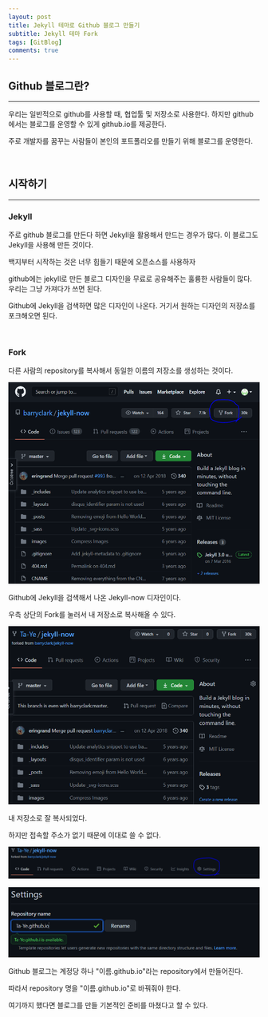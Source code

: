 ```yaml
---
layout: post
title: Jekyll 테마로 Github 블로그 만들기
subtitle: Jekyll 테마 Fork
tags: [GitBlog]
comments: true
---
```

## Github 블로그란?

---

우리는 일반적으로 github를 사용할 때, 협업툴 및 저장소로 사용한다. 하지만 github에서는 블로그를 운영할 수 있게 github.io를 제공한다.

주로 개발자를 꿈꾸는 사람들이 본인의 포트폴리오를 만들기 위해 블로그를 운영한다.

<br>

## 시작하기

---

### Jekyll

주로 github 블로그를 만든다 하면 Jekyll을 활용해서 만드는 경우가 많다. 이 블로그도 Jekyll을 사용해 만든 것이다.

백지부터 시작하는 것은 너무 힘들기 때문에 오픈소스를 사용하자

github에는 jekyll로 만든 블로그 디자인을 무료로 공유해주는 훌륭한 사람들이 많다. 우리는 그냥 가져다가 쓰면 된다.

Github에 Jekyll을 검색하면 많은 디자인이 나온다. 거기서 원하는 디자인의 저장소를 포크해오면 된다.

<br>

### Fork

다른 사람의 repository를 복사해서 동일한 이름의 저장소를 생성하는 것이다.

![png](/assets/img/GB4.png)

Github에 Jekyll을 검색해서 나온 Jekyll-now 디자인이다.

우측 상단의 Fork를 눌러서 내 저장소로 복사해올 수 있다.

![/assets/%201img/GB.png](/assets/img/GB1.png)

내 저장소로 잘 복사되었다.

하지만 접속할 주소가 없기 때문에 이대로 쓸 수 없다.

![/assets/%202img/GB.png](/assets/img/GB2.png)

![/assets/%203img/GB.png](/assets/img/GB3.png)

Github 블로그는 계정당 하나 "이름.github.io"라는 repository에서 만들어진다.

따라서 repository 명을 "이름.github.io"로 바꿔줘야 한다.

여기까지 했다면 블로그를 만들 기본적인 준비를 마쳤다고 할 수 있다.